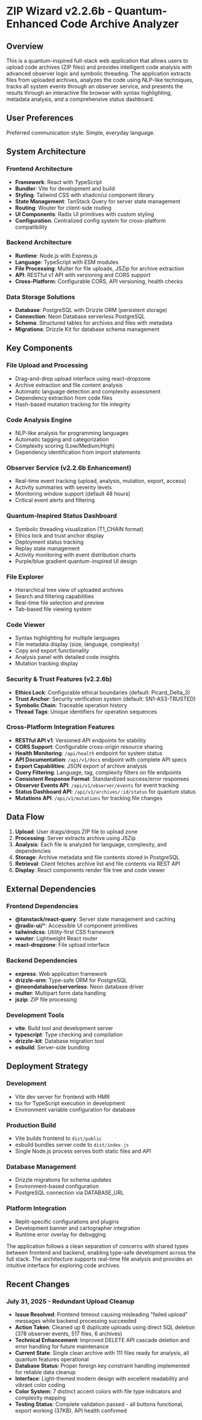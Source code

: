 # ZIP Wizard v2.2.6b - Quantum-Enhanced Code Archive Analyzer

## Overview

This is a quantum-inspired full-stack web application that allows users to upload code archives (ZIP files) and provides intelligent code analysis with advanced observer logic and symbolic threading. The application extracts files from uploaded archives, analyzes the code using NLP-like techniques, tracks all system events through an observer service, and presents the results through an interactive file browser with syntax highlighting, metadata analysis, and a comprehensive status dashboard.

## User Preferences

Preferred communication style: Simple, everyday language.

## System Architecture

### Frontend Architecture
- **Framework**: React with TypeScript
- **Bundler**: Vite for development and build
- **Styling**: Tailwind CSS with shadcn/ui component library
- **State Management**: TanStack Query for server state management
- **Routing**: Wouter for client-side routing
- **UI Components**: Radix UI primitives with custom styling
- **Configuration**: Centralized config system for cross-platform compatibility

### Backend Architecture
- **Runtime**: Node.js with Express.js
- **Language**: TypeScript with ESM modules
- **File Processing**: Multer for file uploads, JSZip for archive extraction
- **API**: RESTful v1 API with versioning and CORS support
- **Cross-Platform**: Configurable CORS, API versioning, health checks

### Data Storage Solutions
- **Database**: PostgreSQL with Drizzle ORM (persistent storage)
- **Connection**: Neon Database serverless PostgreSQL
- **Schema**: Structured tables for archives and files with metadata
- **Migrations**: Drizzle Kit for database schema management

## Key Components

### File Upload and Processing
- Drag-and-drop upload interface using react-dropzone
- Archive extraction and file content analysis
- Automatic language detection and complexity assessment
- Dependency extraction from code files
- Hash-based mutation tracking for file integrity

### Code Analysis Engine
- NLP-like analysis for programming languages
- Automatic tagging and categorization
- Complexity scoring (Low/Medium/High)
- Dependency identification from import statements

### Observer Service (v2.2.6b Enhancement)
- Real-time event tracking (upload, analysis, mutation, export, access)
- Activity summaries with severity levels
- Monitoring window support (default 48 hours)
- Critical event alerts and filtering

### Quantum-Inspired Status Dashboard
- Symbolic threading visualization (T1_CHAIN format)
- Ethics lock and trust anchor display
- Deployment status tracking
- Replay state management
- Activity monitoring with event distribution charts
- Purple/blue gradient quantum-inspired UI design

### File Explorer
- Hierarchical tree view of uploaded archives
- Search and filtering capabilities
- Real-time file selection and preview
- Tab-based file viewing system

### Code Viewer
- Syntax highlighting for multiple languages
- File metadata display (size, language, complexity)
- Copy and export functionality
- Analysis panel with detailed code insights
- Mutation tracking display

### Security & Trust Features (v2.2.6b)
- **Ethics Lock**: Configurable ethical boundaries (default: Picard_Delta_3)
- **Trust Anchor**: Security verification system (default: SN1-AS3-TRUSTED)
- **Symbolic Chain**: Traceable operation history
- **Thread Tags**: Unique identifiers for operation sequences

### Cross-Platform Integration Features
- **RESTful API v1**: Versioned API endpoints for stability
- **CORS Support**: Configurable cross-origin resource sharing
- **Health Monitoring**: `/api/health` endpoint for system status
- **API Documentation**: `/api/v1/docs` endpoint with complete API specs
- **Export Capabilities**: JSON export of archive analysis
- **Query Filtering**: Language, tag, complexity filters on file endpoints
- **Consistent Response Format**: Standardized success/error responses
- **Observer Events API**: `/api/v1/observer/events` for event tracking
- **Status Dashboard API**: `/api/v1/archives/:id/status` for quantum status
- **Mutations API**: `/api/v1/mutations` for tracking file changes

## Data Flow

1. **Upload**: User drags/drops ZIP file to upload zone
2. **Processing**: Server extracts archive using JSZip
3. **Analysis**: Each file is analyzed for language, complexity, and dependencies
4. **Storage**: Archive metadata and file contents stored in PostgreSQL
5. **Retrieval**: Client fetches archive list and file contents via REST API
6. **Display**: React components render file tree and code viewer

## External Dependencies

### Frontend Dependencies
- **@tanstack/react-query**: Server state management and caching
- **@radix-ui/***: Accessible UI component primitives
- **tailwindcss**: Utility-first CSS framework
- **wouter**: Lightweight React router
- **react-dropzone**: File upload interface

### Backend Dependencies
- **express**: Web application framework
- **drizzle-orm**: Type-safe ORM for PostgreSQL
- **@neondatabase/serverless**: Neon database driver
- **multer**: Multipart form data handling
- **jszip**: ZIP file processing

### Development Tools
- **vite**: Build tool and development server
- **typescript**: Type checking and compilation
- **drizzle-kit**: Database migration tool
- **esbuild**: Server-side bundling

## Deployment Strategy

### Development
- Vite dev server for frontend with HMR
- tsx for TypeScript execution in development
- Environment variable configuration for database

### Production Build
- Vite builds frontend to `dist/public`
- esbuild bundles server code to `dist/index.js`
- Single Node.js process serves both static files and API

### Database Management
- Drizzle migrations for schema updates
- Environment-based configuration
- PostgreSQL connection via DATABASE_URL

### Platform Integration
- Replit-specific configurations and plugins
- Development banner and cartographer integration
- Runtime error overlay for debugging

The application follows a clean separation of concerns with shared types between frontend and backend, enabling type-safe development across the full stack. The architecture supports real-time file analysis and provides an intuitive interface for exploring code archives.

## Recent Changes

### July 31, 2025 - Redundant Upload Cleanup
- **Issue Resolved**: Frontend timeout causing misleading "failed upload" messages while backend processing succeeded
- **Action Taken**: Cleaned up 6 duplicate uploads using direct SQL deletion (378 observer events, 517 files, 6 archives)
- **Technical Enhancement**: Improved DELETE API cascade deletion and error handling for future maintenance
- **Current State**: Single clean archive with 111 files ready for analysis, all quantum features operational
- **Database Status**: Proper foreign key constraint handling implemented for reliable data cleanup
- **Interface**: Light-themed modern design with excellent readability and vibrant color coding
- **Color System**: 7 distinct accent colors with file type indicators and complexity mapping
- **Testing Status**: Complete validation passed - all buttons functional, export working (37KB), API health confirmed